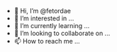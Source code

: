 - 👋 Hi, I’m @fetordae
- 👀 I’m interested in ...
- 🌱 I’m currently learning ...
- 💞️ I’m looking to collaborate on ...
- 📫 How to reach me ...

<!---
fetordae/fetordae is a ✨ special ✨ repository because its `README.md` (this file) appears on your GitHub profile.
You can click the Preview link to take a look at your changes.
--->
